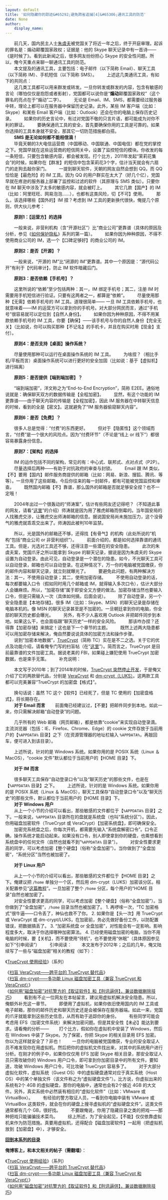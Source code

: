 ```yaml
---
layout: default
title: '如何隐藏你的踪迹&#65292;避免跨省追捕[4]&#65306;通讯工具的防范'
date: None
author:
    display_name: 
---
```


　　前几天，国内民主人士[朱虞夫](https://zh.wikipedia.org/wiki/%E6%9C%B1%E8%99%9E%E5%A4%AB)被党国关了将近一年之后，终于开庭审理。起诉的罪名是：煽动颠覆国家政权；证据是：他的 Skype 聊天记录中有一首诗——《是时候了》。看到此新闻之后，很多网友纷纷担心 Skype 的安全性问题。所以，俺今天重点来聊一聊通讯工具的防范。  
　　本文提及的通讯工具，主要包括：电子邮件（以下简称 Email）、聊天工具（以下简称 IM）、手机短信（以下简称 SMS）。 　　上述这几类通讯工具，有如下的共同点：  
　　这几类工具都可以用来群发或转发。一旦你转发或群发的内容，包含有敏感的言论（哪怕仅仅是抱怨或者影射），党国都可以说你是“**煽动**颠覆国家政权”（这个罪名的亮点在于“煽动”二字）。 　　无论是 Email、IM、SMS，都需要经过服务器中转，理论上都可以在服务器中保留历史记录。此外，某些 IM 客户端（比如：Skype）和某些 Email 客户端（比如：Outlook）还会在你的电脑上保存历史记录。 　　如果你的历史言论中，有过对党国不敬的只言片语，都可能成为对你不利的罪证。 　　要确保通讯工具的安全，首先要确保你用的工具是可靠的。如果你选择的工具本身就不安全，那其它一切防范措施都白搭。  
　　**SMS 是无论如何都不能相信滴！**  
　　毕竟天朝的3大电信运营商（中国移动、中国联通、中国电信）都在党的掌控之下。党国早就在这些运营商的短信网关中，设置了监控短信的模块。你收发的每一条短信，只要包含敏感内容，都会被发现。打个比方，2011年发起“茉莉花集会”的时候，如果你在【群发】的短信中包含茉莉花3个字，估计当天就会有六扇门的走狗去敲你家门。 　　一提到聊天软件，天朝的网友自然会想到 QQ。而 QQ 恰恰是【最危险】的 IM 工具。因为 QQ 的用户群实在太大了（好几个亿），党国早就在疼逊的服务器上部署了监控和过滤的软件（其原理与 SMS 类似）。只要你在 IM 聊天中涉及了太多的敏感内容，就会被盯上。 　　其它几款【国产】的 IM（比如：阿里旺旺、网易泡泡......），也都有这类风险，切【不可】使用。 　　那么，该选择哪些【国外的】IM 捏？考虑到 IM 工具的更新换代很快，俺提几个原则，供大伙儿参考：

　　**原则1：【运营方】的选择**

  
　　一般来说，非营利机构（含“开源社区”）比“商业公司”更靠谱（具体的原因及分析，参见《[如何保护隐私](https://program-think.blogspot.com/2013/06/privacy-protection-0.html)》系列的第一篇）。 　　如果你因为种种原因，不得不使用商业公司的 IM，选一个【口碑足够好】的商业公司的 IM。

　　**原则2：是否【开源】？**

　　一般来说，“开源的 IM”比“闭源的 IM”更靠谱。其中一个原因是：“源代码公开”有利于【代码审计】，防止 IM 软件暗藏后门。

　　**原则3：是否依赖【手机号】？**

　　这里所说的“依赖”至少包括两种：其一，IM 绑定手机号；其二，注册 IM 时需要用手机短信进行验证。只要有这两者之一，都算是“依赖”。 　　尽量使用那种【无需】依赖手机号的 IM 工具。道理很简单—— 一旦 IM 工具依赖手机号，也就意味着——IM 的运营方可以拿到你的手机号。对大部分网民而言，通过“手机号”很容易就可以定位到【自然人身份】。 　　如果你因为种种原因，不得不用某款依赖手机号的 IM 工具，你要【确保】——该手机号与你的自然人身份【完全无关】（比如说，你可以购买那种【不记名】的手机卡，并且在购买时用【现金】支付）。

　　**原则4：是否支持【桌面】操作系统？**

　　尽量使用那种可以运行在桌面操作系统的 IM 工具。 　　为啥捏？（相比手机/平板而言）桌面操作系统可以进行更好的安全加固（比如说：基于【虚拟机】进行隔离）

　　**原则5：是否提供【端到端加密】？**

　　“端到端加密”，洋文称之为“End-to-End Encryption”，简称 E2EE。通俗地说就是：确保聊天双方的数据传输是【全程加密】。 　　显然，有这个功能的 IM 更靠谱——由于聊天内容的传输是【全程加密】，因此 IM 服务器在中转聊天信息的时候，看到的全是【密文】。这就避免了“IM 服务器偷窥聊天内容”。

　　**原则6：是否【免费】？**

　　很多人总是觉得：“付费”的东西更好。 　　但对于【隐匿性】这个领域而言，“付费”是一个很大的风险点。因为“付费环节”（不论是“线上 or 线下”）都很容易暴露身份信息。

　　**原则7：【架构】的选择**

　　IM 的运作包括不同的架构，常见的有：中心式、联邦式、点对点式（P2P）。 　　尽量选择后两种——有助于对抗政府的审查与封锁。 　　Email 跟 IM 类似，【不】要用【国内】邮件服务商提供的邮箱（比如：网易、新浪、搜狐、腾讯、等等）。一旦你用了这些邮箱，今后你往来的每一封邮件，都有可能被党国监控和审查。 　　既然国内邮箱【不】靠谱，那么国外的邮箱是否就足够安全捏？也不一定哦！

　　2004年出过一个很轰动的“师涛案”，估计有些网友还记得吧？（不知道此事的网友，请看“[这里](https://zh.wikipedia.org/wiki/%E5%B8%88%E6%B6%9B)”的介绍）师涛就是因为用了雅虎邮箱而倒霉的。当年国安局的人找雅虎交涉，让雅虎交出师涛邮箱的信息。据说国安局尚未施加压力，这个没骨气的雅虎就乖乖交出来了。师涛因此被判10年监禁。

　　所以，光是国外的邮箱还不够，还得找【有骨气】的机构（此处所说的“机构”包括“商业公司 or 非营利组织”）。 　　前面介绍的，都是如何选择靠谱的通讯工具。但是，光选对工具还不够，还得注意一些潜在的安全隐患。 　　此次的朱虞夫案，党国爪牙之所以能拿到 Skype 的聊天记录，据说是因为朱虞夫的 Skype 设置为自动登录。由此可见，自动登录是一个潜在的隐患。如今，不光聊天工具可以自动登录，邮箱也可以自动登录。在这种情况下，万一你的电脑被党国缴获，你的邮件内容和聊天记录，就立刻就曝光了。 　　要避免此问题，有两种解决方法：其一，不使用自动登录；其二，使用加密存储。 　　不使用自动登录的话，每次都要输入口令（假如同时用几个邮箱或 IM，就得输入多次口令），估计大部分人会嫌麻烦。所以，“加密存储”属于即安全又方便的做法。加密存储当然也要输入口令，但是只需输入一次（具体如何搞，后面会说）。 　　除了自动登录，另一个安全隐患是【本地存储】。很多 IM（比如：Skype、MSN）的聊天记录是存储在电脑本机的。像 MSN 的聊天记录甚至是不加密的。一旦朝廷拿到你的电脑，你全部的聊天历史都会曝光。 　　另外，有不少人喜欢用 Outlook 并把邮件同步到本地。如果这么干，也会面临跟“聊天历史”一样的安全风险。 　　那该咋办捏？还得靠【加密存储】来搞定！这也是下一个章节的主题。 　　既然上述两大隐患都可以用加密存储来解决，俺自然要说说具体的加密方法和操作步骤。  
　　说到“加密本地数据”，[TrueCrypt](https://en.wikipedia.org/wiki/TrueCrypt)（简称 TC）实在是不二之选。关于它的优点及功能介绍，请看俺专门写的扫盲帖（在“[这里](https://program-think.blogspot.com/2011/05/recommend-truecrypt.html)”）。简而言之，TrueCrypt 是目前最靠谱的文件加密工具。据说老美的 FBI，如果碰上嫌犯使用 TrueCrypt 加密数据，也是束手无策。 　　补充说明：

　　本文写于2010年；到了2014年的时候，[TrueCrypt 突然停止开发](https://program-think.blogspot.com/2014/06/truecrypt-dead.html)，于是俺又介绍了它的两款替代品，分别是 [VeraCrypt](https://program-think.blogspot.com/2015/10/VeraCrypt.html) 和 [dm-crypt（LUKS）](https://program-think.blogspot.com/2015/10/dm-crypt-cryptsetup.html)。这两款工具都可以完美兼容“TrueCrypt 的加密盘【格式】”。

　　换句话说：虽然 TC 这个【软件】已经死了，但是 TC 使用的【加密盘格式】，将长期存在。  
　　**对于 Email 而言** 　　前面俺已经建议过，【不要】把邮件同步到本地。如此一来，你只需解决邮箱“自动登录”的问题。

　　几乎所有的 Web 邮箱（网页邮箱），都是依靠“cookie”来实现自动登录滴。主流浏览器（包括：IE、Firefox、Chrome、Edge）的 cookie 文件存放于当前用户的【`%APPDATA%` 目录】之下（在资源管理器的地址栏输入 `%APPDATA%`，再敲回车，便可进入到该目录）。

　　上述所说，针对的是 Windows 系统。如果你用的是 POSIX 系统（Linux ＆ MacOS），“cookie 文件”默认都位于当前用户的【HOME 目录】下。

　　**对于 IM 而言**

  
　　很多聊天工具保存“自动登录口令”以及“聊天历史”的那些文件，也是在【`%APPDATA%` 目录】之下。 　　上述所说，针对的是 Windows 系统。如果你用的是 POSIX 系统（Linux ＆ MacOS），聊天工具保存“自动登录口令”以及“聊天历史”的那些文件，默认都位于当前用户的【HOME 目录】下。  
　　**对于 Windows 用户**  
　　从上一个小节的介绍可以看出，那些敏感的文件都位于【`%APPDATA%` 目录】之下。一般来说，`%APPDATA%` 目录所在的盘就是系统盘（也叫“系统分区”）。因此，你用磁盘加密软件（TrueCrypt 或 VeraCrypt）【加密系统盘】，即可确保安全。  
　　加密完系统盘之后，你每次开机，都需要先输入“系统盘解密口令”。口令正确，操作系统才能启动起来。如果没有口令，别人即使拿到你的硬盘，也甭想看到系统盘中的任何文件（自然也就看不到“`%APPDATA%` 目录”）。 　　对安全性要求更高的同学，可以考虑加密【整个硬盘】（俗称“全盘加密”）。当你做到了“全盘加密”，“系统分区”当然也被加密了。

　　**对于 Linux 用户**

  
　　从上一个小节的介绍可以看出，那些敏感的文件都位于【HOME 目录】之下。俺建议把 `/home` 单独分一个区，然后用 dm-crypt（LUKS）加密该分区。相关配置参见“[这篇教程](https://program-think.blogspot.com/2015/10/dm-crypt-cryptsetup.html)”。一旦加密了整个 `/home` 分区，每个用户的“HOME 目录”自然也被加密了。  
　　对安全性要求更高的同学，可以考虑加密【整个硬盘】（俗称“全盘加密”）。当你做到了“全盘加密”，`/home` 目录当然也被加密了。 1. 再啰嗦一次，“TC 加密格式”很牛逼——口令丢了，神仙也救不了你。 2. 如果你是【头一次】用 TrueCrypt 或 VeraCrypt 或 dm-crypt/LUKS，在加密前，务必先做好备份工作，以防配置错误，把数据搞丢了。 3. “加密系统盘 or 全盘加密”，对性能会有一定影响。影响程度多大，取决于你选择哪种加密算法。 4. 已经使用磁盘加密的电脑，当你不用电脑的时候，要【关机】，而不要使用“待机”，也不要使用“休眠”（具体原因参见如下“引申阅读”） 　　引申阅读： 　　本文发布于2012年；之后的几年，俺又陆续写了一些与“磁盘加密”相关的教程（如下）：

《[TrueCrypt 使用经验](https://program-think.blogspot.com/2011/05/recommend-truecrypt.html#index)》（系列）

  
《[扫盲 VeraCrypt——跨平台的 TrueCrypt 替代品](https://program-think.blogspot.com/2015/10/VeraCrypt.html)》  
《[扫盲 dm-crypt——多功能 Linux 磁盘加密工具（兼容 TrueCrypt 和 VeraCrypt）](https://program-think.blogspot.com/2015/10/dm-crypt-cryptsetup.html)》  
《[如何用“磁盘加密”对抗警方的【取证软件】和【刑讯逼供】，兼谈数据删除技巧](https://program-think.blogspot.com/2019/02/Use-Disk-Encryption-Anti-Computer-Forensics.html)》 　　看到有不止一位网友在本帖留言，建议用虚拟机解决安全隐患。所以，俺额外补充这一章节。 　　即便用了虚拟机，如果你依旧使用国内的 IM 工具或电子邮箱，那你的邮件历史和聊天历史还是会被保存在服务器端。如此一来，党国的爪牙就能拿到这些历史信息，从而有助于追踪你的身份。 　　有些同学可能会考虑用 EFS（加密文件系统）来解决加密问题。但是其安全性【未必】能达到要求。请看俺的分析—— 　　打个比方，假如你在虚拟机中安装了 Windows，然后在 Windows 中装了 Skype。为了保密，你把 Skype 的相关目录用 EFS 加密。你以为这样就安全了？非也！ 　　一旦你的电脑被党国缴获，专业的安全取证人员不难发现你在用虚拟机。然后把你的虚拟机文件找出来，对其中的系统用户进行分析。在刚才的例子中，如果你仅仅用 EFS 加密 Skype 相关目录，那安全取证人员只需攻破你的 Windows 用户口令，即可拿到你加密目录中的所有文件。要知道，攻破 Windows 用户口令，可比攻破 TrueCrypt 容易多了。 　　对于大部分虚拟化软件，虚拟系统（Guest OS）中的虚拟硬盘通常对应于真实系统（Host OS）中的某个单独文件（该文件称之为“虚拟硬盘文件”）。比方说，你虚拟出来的系统有2个 4GB 的虚拟硬盘，那你的电脑中，通常也会有2个接近 4GB 的大文件。另外，真实系统中必然装有相应的“虚拟化软件”（比如：VMware 或 VirtualBox）。 　　有经验的警方取证人员，一看到你电脑中装有 VMware 或 VirtualBox 这类软件，就会在你的硬盘上搜寻虚拟机的“虚拟硬盘文件”。这类文件通常都有几个 GB，很好找。 　　不要跟俺说，你用了隐藏目录之类的把戏——那种把戏只能骗骗技术菜鸟。 　　综上所述，为了安全起见，【不能】仅仅依靠虚拟机来作为防范措施。真要用虚拟机，还得配合【磁盘加密软件】一起用（把虚拟机放到【加密盘】中），才够安全。

**[回到本系列的目录](https://program-think.blogspot.com/2010/04/howto-cover-your-tracks-0.html#index)**

**俺博客上，和本文相关的帖子（需翻墙）**：

  
《[TrueCrypt 使用经验](https://program-think.blogspot.com/2011/05/recommend-truecrypt.html#index)》（系列）  
《[扫盲 VeraCrypt——跨平台的 TrueCrypt 替代品](https://program-think.blogspot.com/2015/10/VeraCrypt.html)》  
《[扫盲 dm-crypt——多功能 Linux 磁盘加密工具（兼容 TrueCrypt 和 VeraCrypt）](https://program-think.blogspot.com/2015/10/dm-crypt-cryptsetup.html)》  
《[如何用“磁盘加密”对抗警方的【取证软件】和【刑讯逼供】，兼谈数据删除技巧](https://program-think.blogspot.com/2019/02/Use-Disk-Encryption-Anti-Computer-Forensics.html)》

